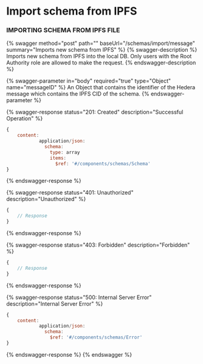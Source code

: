 # Import schema from IPFS

### IMPORTING SCHEMA FROM IPFS FILE

{% swagger method="post" path="" baseUrl="/schemas/import/message" summary="Imports new schema from IPFS" %}
{% swagger-description %}
Imports new schema from IPFS into the local DB. Only users with the Root Authority role are allowed to make the request.
{% endswagger-description %}

{% swagger-parameter in="body" required="true" type="Object" name="messageID" %}
An Object that contains the identifier of the Hedera message which contains the IPFS CID of the schema.
{% endswagger-parameter %}

{% swagger-response status="201: Created" description="Successful Operation" %}
```javascript
{
    content:
            application/json:
              schema:
                type: array
                items:
                  $ref: '#/components/schemas/Schema'
}
```
{% endswagger-response %}

{% swagger-response status="401: Unauthorized" description="Unauthorized" %}
```javascript
{
    // Response
}
```
{% endswagger-response %}

{% swagger-response status="403: Forbidden" description="Forbidden" %}
```javascript
{
    // Response
}
```
{% endswagger-response %}

{% swagger-response status="500: Internal Server Error" description="Internal Server Error" %}
```javascript
{
    content:
            application/json:
              schema:
                $ref: '#/components/schemas/Error'
}
```
{% endswagger-response %}
{% endswagger %}
